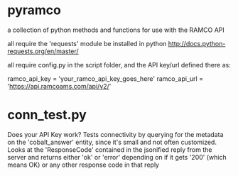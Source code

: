 # pyramco
a collection of python methods and functions for use with the RAMCO API

all require the 'requests' module be installed in python http://docs.python-requests.org/en/master/ 

all require config.py in the script folder, and the API key/url defined there as: 

ramco_api_key = 'your_ramco_api_key_goes_here'
ramco_api_url = 'https://api.ramcoams.com/api/v2/'


# conn_test.py
Does your API Key work? Tests connectivity by querying for the metadata on the 'cobalt_answer' entity, since it's small and not often customized. Looks at the 'ResponseCode' contained in the jsonified reply from the server and returns either 'ok' or 'error' depending on if it gets '200' (which means OK) or any other response code in that reply
